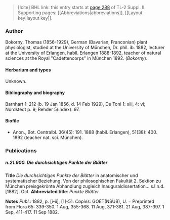 > [!cite] BHL link: this entry starts at [page 288](https://www.biodiversitylibrary.org/item/103859#page/298/mode/1up) of TL-2 Suppl. II.
> Supporting pages: [[Abbreviations|abbreviations]], [[Layout key|layout key]].

### Author

Bokorny, Thomas (1856-1929), German (Bavarian, Franconian) plant physiologist, studied at the University of München, Dr. phil. ib. 1882, lecturer at the University of Erlangen, habil. Erlangen 1888-1892, teacher of natural sciences at the Royal "Cadettencorps" in München 1892. (*Bokorny*).

#### Herbarium and types

Unknown.

#### Bibliography and biography

Barnhart 1: 212 (b. 19 Jan 1856, d. 14 Feb 1929), De Toni 1: xiii, 4: vi; Nordstedt p. 9; Rehder 5(index): 97.

#### Biofile

- Anon., Bot. Centralbl. 36(45): 191. 1888 (habil. Erlangen), 51(38): 400. 1892 (teacher nat. sci. München).

### Publications

##### n.21.900. Die durchsichtigen Punkte der Blätter

**Title**
*Die durchsichtigen Punkte der Blätter* in anatomischer und systematischer Beziehung. Von der philosophischen Fakultät 2. Sektion zu München preisgekrönte Abhandlung zugleich Inauguraldissertation... s.l.n.d. \[1882\]. Oct.
**Abbreviated title**: *Punkte Blätter*

**Notes**
*Publ*.: 1882, p. \[i-ii\], \[1\]-51. *Copies*: GOET(NSUB), U. − Preprinted from Flora 65: 339-350. 1 Aug, 355-368. 11 Aug, 371-381. 21 Aug, 387-397. 1 Sep, 411-417. 11 Sep 1882.

